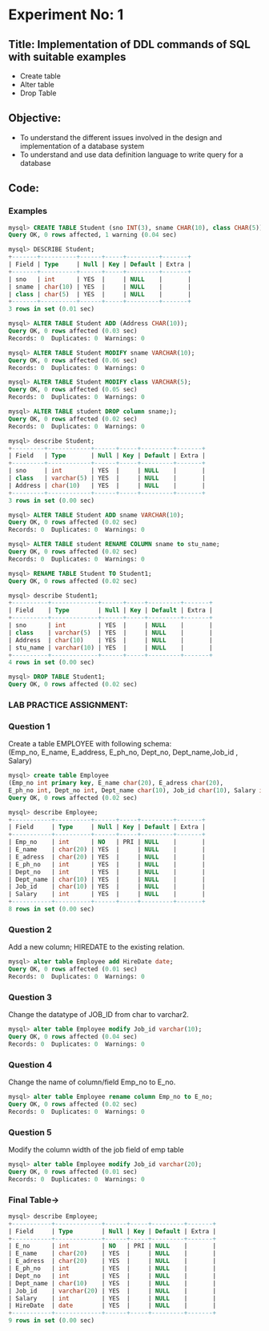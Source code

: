 # Experiment No: 1

## Title: Implementation of DDL commands of SQL with suitable examples

- Create table
- Alter table
- Drop Table

## Objective:
- To understand the different issues involved in the design and implementation of a database system
- To understand and use data definition language to write query for a database

## Code:

### Examples
```sql
mysql> CREATE TABLE Student (sno INT(3), sname CHAR(10), class CHAR(5));
Query OK, 0 rows affected, 1 warning (0.04 sec)

mysql> DESCRIBE Student;
+-------+----------+------+-----+---------+-------+
| Field | Type     | Null | Key | Default | Extra |
+-------+----------+------+-----+---------+-------+
| sno   | int      | YES  |     | NULL    |       |
| sname | char(10) | YES  |     | NULL    |       |
| class | char(5)  | YES  |     | NULL    |       |
+-------+----------+------+-----+---------+-------+
3 rows in set (0.01 sec)

mysql> ALTER TABLE Student ADD (Address CHAR(10));
Query OK, 0 rows affected (0.03 sec)
Records: 0  Duplicates: 0  Warnings: 0

mysql> ALTER TABLE Student MODIFY sname VARCHAR(10);
Query OK, 0 rows affected (0.06 sec)
Records: 0  Duplicates: 0  Warnings: 0

mysql> ALTER TABLE Student MODIFY class VARCHAR(5);
Query OK, 0 rows affected (0.05 sec)
Records: 0  Duplicates: 0  Warnings: 0

mysql> ALTER TABLE student DROP column sname;);
Query OK, 0 rows affected (0.02 sec)
Records: 0  Duplicates: 0  Warnings: 0

mysql> describe Student;
+---------+------------+------+-----+---------+-------+
| Field   | Type       | Null | Key | Default | Extra |
+---------+------------+------+-----+---------+-------+
| sno     | int        | YES  |     | NULL    |       |
| class   | varchar(5) | YES  |     | NULL    |       |
| Address | char(10)   | YES  |     | NULL    |       |
+---------+------------+------+-----+---------+-------+
3 rows in set (0.00 sec)

mysql> ALTER TABLE Student ADD sname VARCHAR(10);
Query OK, 0 rows affected (0.02 sec)
Records: 0  Duplicates: 0  Warnings: 0

mysql> ALTER TABLE student RENAME COLUMN sname to stu_name;
Query OK, 0 rows affected (0.02 sec)
Records: 0  Duplicates: 0  Warnings: 0

mysql> RENAME TABLE Student TO Student1;
Query OK, 0 rows affected (0.02 sec)

mysql> describe Student1;
+----------+-------------+------+-----+---------+-------+
| Field    | Type        | Null | Key | Default | Extra |
+----------+-------------+------+-----+---------+-------+
| sno      | int         | YES  |     | NULL    |       |
| class    | varchar(5)  | YES  |     | NULL    |       |
| Address  | char(10)    | YES  |     | NULL    |       |
| stu_name | varchar(10) | YES  |     | NULL    |       |
+----------+-------------+------+-----+---------+-------+
4 rows in set (0.00 sec)

mysql> DROP TABLE Student1;
Query OK, 0 rows affected (0.02 sec)
```
### LAB PRACTICE ASSIGNMENT:

### Question 1
Create a table EMPLOYEE with following schema:<br>
(Emp_no, E_name, E_address, E_ph_no, Dept_no, Dept_name,Job_id , Salary)

```sql
mysql> create table Employee
(Emp_no int primary key, E_name char(20), E_adress char(20),
E_ph_no int, Dept_no int, Dept_name char(10), Job_id char(10), Salary int);
Query OK, 0 rows affected (0.02 sec)

mysql> describe Employee;
+-----------+----------+------+-----+---------+-------+
| Field     | Type     | Null | Key | Default | Extra |
+-----------+----------+------+-----+---------+-------+
| Emp_no    | int      | NO   | PRI | NULL    |       |
| E_name    | char(20) | YES  |     | NULL    |       |
| E_adress  | char(20) | YES  |     | NULL    |       |
| E_ph_no   | int      | YES  |     | NULL    |       |
| Dept_no   | int      | YES  |     | NULL    |       |
| Dept_name | char(10) | YES  |     | NULL    |       |
| Job_id    | char(10) | YES  |     | NULL    |       |
| Salary    | int      | YES  |     | NULL    |       |
+-----------+----------+------+-----+---------+-------+
8 rows in set (0.00 sec)
```
### Question 2
Add a new column; HIREDATE to the existing relation.
```sql
mysql> alter table Employee add HireDate date;
Query OK, 0 rows affected (0.01 sec)
Records: 0  Duplicates: 0  Warnings: 0
```

### Question 3
Change the datatype of JOB_ID from char to varchar2.
```sql
mysql> alter table Employee modify Job_id varchar(10);
Query OK, 0 rows affected (0.04 sec)
Records: 0  Duplicates: 0  Warnings: 0
```

### Question 4
Change the name of column/field Emp_no to E_no.
```sql
mysql> alter table Employee rename column Emp_no to E_no;
Query OK, 0 rows affected (0.02 sec)
Records: 0  Duplicates: 0  Warnings: 0
```

### Question 5
Modify the column width of the job field of emp table
```sql
mysql> alter table Employee modify Job_id varchar(20);
Query OK, 0 rows affected (0.01 sec)
Records: 0  Duplicates: 0  Warnings: 0
```
### Final Table->
```sql
mysql> describe Employee;
+-----------+-------------+------+-----+---------+-------+
| Field     | Type        | Null | Key | Default | Extra |
+-----------+-------------+------+-----+---------+-------+
| E_no      | int         | NO   | PRI | NULL    |       |
| E_name    | char(20)    | YES  |     | NULL    |       |
| E_adress  | char(20)    | YES  |     | NULL    |       |
| E_ph_no   | int         | YES  |     | NULL    |       |
| Dept_no   | int         | YES  |     | NULL    |       |
| Dept_name | char(10)    | YES  |     | NULL    |       |
| Job_id    | varchar(20) | YES  |     | NULL    |       |
| Salary    | int         | YES  |     | NULL    |       |
| HireDate  | date        | YES  |     | NULL    |       |
+-----------+-------------+------+-----+---------+-------+
9 rows in set (0.00 sec)
```
